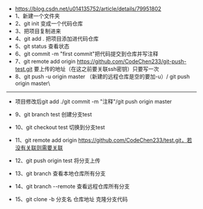 * https://blog.csdn.net/u014135752/article/details/79951802
* 1、新建一个文件夹
* 2、git init 变成一个代码仓库
* 3、把项目复制进来
* 4、git add . 把项目添加进代码仓库
* 5、git status 查看状态
* 6、git commit -m "first commit"把代码提交到仓库并写注释
* 7、git remote add origin https://github.com/CodeChen233/git-push-test.git 要上传的地址（在这之前要关联ssh密钥）只要写一次
* 8、git push -u origin master （新建的远程仓库是空的要加-u）/ git push origin master\
------------------------------------------------------------------
* 项目修改后git add ./git commit -m "注释"/git push origin master

* 9、git branch test 创建分支test
* 10、git checkout test 切换到分支test
* 11、git remote add origin https://github.com/CodeChen233/test.git，若没有关联则需要关联
* 12、git push origin test 将分支上传
* 13、git branch 查看本地仓库所有分支
* 14、git branch --remote  查看远程仓库所有分支
* 15、git clone -b 分支名 仓库地址  克隆分支代码

